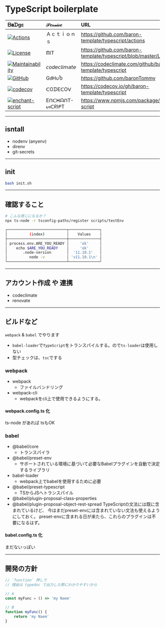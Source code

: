 # TypeScript boilerplate

|  ᗷ𝐚ᗪgε | 𝒮𝑒𝓇𝓋𝒾𝒸𝑒 |URL|
|:--------|:------|:------|
|[![Actions](https://github.com/baron-template/typescript/workflows/Node%20CI/badge.svg)](https://github.com/baron-template/typescript/actions?workflow=Node+CI)|Ａｃｔｉｏｎｓ|https://github.com/baron-template/typescript/actions|
|[![License](https://img.shields.io/github/license/baron-template/typescript?style=for-the-badge&logo=appveyor)](https://github.com/baron-template/typescript/blob/master/LICENSE)|ᗰIT|https://github.com/baron-template/typescript/blob/master/LICENSE|
|[![Maintainability](https://api.codeclimate.com/v1/badges/e287e6b01ca920710fbb/maintainability)](https://codeclimate.com/github/baron-template/typescript/maintainability)|𝘤𝘰𝘥𝘦𝘤𝘭𝘪𝘮𝘢𝘵𝘦|https://codeclimate.com/github/baron-template/typescript|
|[![GitHub](https://img.shields.io/badge/(%E3%81%A3%E2%97%94%E2%97%A1%E2%97%94)%E3%81%A3%20%E2%99%A5%20GitHub%20%E2%99%A5-%F0%9F%8D%BA%F0%9F%8D%BA%F0%9F%8D%BA-brightgreen?style=for-the-badge&logo=appveyor)](https://github.com/baronTommy)|GιƚHυႦ|https://github.com/baronTommy|
|[![codecov](https://codecov.io/gh/baron-template/typescript/branch/master/graph/badge.svg)](https://codecov.io/gh/baron-template/typescript)|ᑕOᗪEᑕOᐯ|https://codecov.io/gh/baron-template/typescript|
|[![enchant-script](https://nodei.co/npm/enchant-script.png)](https://www.npmjs.com/package/enchant-script)|EᑎᑕᕼᗩᑎT-ᔕᑕᖇIᑭT|https://www.npmjs.com/package/enchant-script|

---

## isntall
- nodenv (anyenv)
- direnv
- git-secrets

---

## init
```bash
bash init.sh
```

---


## 確認すること

```bash
# こんな感じになるか？
npx ts-node -r tsconfig-paths/register scripts/testEnv

┌───────────────────────────┬──────────────┐
│          (index)          │    Values    │
├───────────────────────────┼──────────────┤
│ process.env.ARE_YOU_READY │     'ok'     │
│    echo $ARE_YOU_READY    │     'ok'     │
│       .node-version       │  '11.10.1'   │
│          node -v          │ 'v11.10.1\n' │
└───────────────────────────┴──────────────┘
```

---

## アカウント作成 や 連携
- codeclimate
- renovate

---

## ビルドなど
`webpack` & `babel` でやります

- `babel-loader`で`TypeScript`をトランスパイルする。ので`ts-loader`は使用しない
- 型チェックは、`tsc`でする

### webpack
- webpack
    - ファイルバンドリング
- webpack-cli
    - webpackをcli上で使用できるようにする。

#### webpack.config.ts 化
ts-node があれば tsもOK

### babel
- @babel/core
    - トランスパイラ
- @babel/preset-env
    - サポートされている環境に基づいて必要なBabelプラグインを自動で決定するライブラリ
- babel-loader
    - webpack上でbabelを使用するために必要
- @babel/preset-typescript
    - TSからJSへトランスパイル
- @babel/plugin-proposal-class-properties
- @babel/plugin-proposal-object-rest-spread
TypeScriptの文法には既に含まれているけど、
今はまだpreset-envには含まれていない文法も使えるようにしておく。
preset-envに含まれる日が来たら、これらのプラグインは不要になるはず。

#### babel.config.ts 化

まだないっぽい

---

## 開発の方針
```ts
// `function` 押しで
// 理由は typedoc で出力した際にわかりやすいから

// A
const myFunc = () => 'my Naem'

// B
function myFunc() {
    return 'my Naem'
}
```
